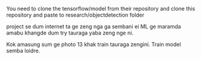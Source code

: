 You need to clone the tensorflow/model from their repository and clone this repository and paste to research/objectdetection folder

project se dum internet ta ge zeng nga ga sembani ei ML ge maramda amabu khangde dum try tauraga yaba zeng nge ni.

Kok amasung sum ge photo 13 khak train tauraga zengini. Train model semba loidre.